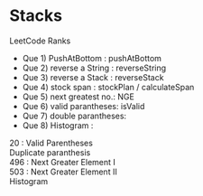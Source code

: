 <h1>Stacks</h1>  LeetCode Ranks 
      
 *  Que 1)  PushAtBottom     :  pushAtBottom
 *  Que 2)  reverse a String :  reverseString
 *  Que 3)  reverse a Stack  :  reverseStack
 *  Que 4)  stock span       :  stockPlan / calculateSpan
 *  Que 5)  next greatest no.:  NGE
 *  Que 6)  valid parantheses:  isValid
 *  Que 7)  double parantheses: 
 *  Que 8)  Histogram : 
 
  
20 : Valid Parentheses  
Duplicate paranthesis  
496 : Next Greater Element I  
503 : Next Greater Element II  
Histogram 
